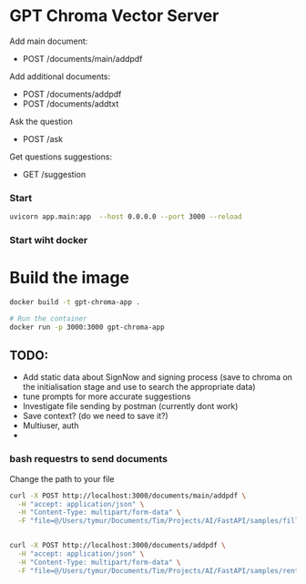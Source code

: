 # GPT Chroma Vector Server

Add main document:
- POST /documents/main/addpdf

Add additional documents:
- POST /documents/addpdf
- POST /documents/addtxt

Ask the question
- POST /ask

Get questions suggestions:
- GET /suggestion

### Start
```bash
uvicorn app.main:app  --host 0.0.0.0 --port 3000 --reload
```

### Start wiht docker

# Build the image
```bash
docker build -t gpt-chroma-app .

# Run the container
docker run -p 3000:3000 gpt-chroma-app
```


## TODO:
- Add static data about SignNow and signing process (save to chroma on the initialisation stage and use to search the appropriate data)
- tune prompts for more accurate suggestions
- Investigate file sending by postman (currently dont work)
- Save context? (do we need to save it?)
- Multiuser, auth
- 


### bash requestrs to send documents
Change the path to your file

```bash
curl -X POST http://localhost:3000/documents/main/addpdf \
  -H "accept: application/json" \
  -H "Content-Type: multipart/form-data" \
  -F "file=@/Users/tymur/Documents/Tim/Projects/AI/FastAPI/samples/fillable rental agreement.pdf"


curl -X POST http://localhost:3000/documents/addpdf \
  -H "accept: application/json" \
  -H "Content-Type: multipart/form-data" \
  -F "file=@/Users/tymur/Documents/Tim/Projects/AI/FastAPI/samples/rental_ukraine.txt"
```